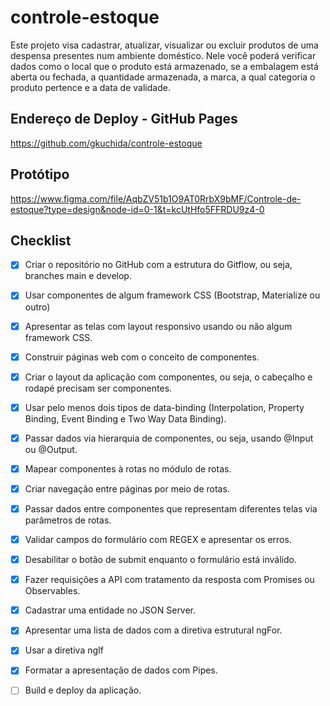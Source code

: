 # controle-estoque
Este projeto visa cadastrar, atualizar, visualizar ou excluir produtos de uma despensa presentes num ambiente doméstico.
Nele você poderá verificar dados como o local que o produto está armazenado, se a embalagem está aberta ou fechada, a quantidade armazenada, a marca, a qual categoria o produto pertence e a data de validade.

## Endereço de Deploy - GitHub Pages

https://github.com/gkuchida/controle-estoque

## Protótipo

https://www.figma.com/file/AqbZV51b1O9AT0RrbX9bMF/Controle-de-estoque?type=design&node-id=0-1&t=kcUtHfo5FFRDU9z4-0

## Checklist

- [x] Criar o repositório no GitHub com a estrutura do Gitflow, ou seja, branches main e develop.
- [x] Usar componentes de algum framework CSS (Bootstrap, Materialize ou outro)
- [x] Apresentar as telas com layout responsivo usando ou não algum framework CSS.
- [x] Construir páginas web com o conceito de componentes.
- [x] Criar o layout da aplicação com componentes, ou seja, o cabeçalho e rodapé precisam ser componentes.
- [x] Usar pelo menos dois tipos de data-binding (Interpolation, Property Binding, Event Binding e Two Way Data Binding).
- [x] Passar dados via hierarquia de componentes, ou seja, usando @Input ou @Output.
- [x] Mapear componentes à rotas no módulo de rotas.
- [x] Criar navegação entre páginas por meio de rotas.
- [x] Passar dados entre componentes que representam diferentes telas via parâmetros de rotas.
- [x] Validar campos do formulário com REGEX e apresentar os erros.
- [x] Desabilitar o botão de submit enquanto o formulário está inválido.
- [x] Fazer requisições a API com tratamento da resposta com Promises ou Observables.
- [x] Cadastrar uma entidade no JSON Server.
- [x] Apresentar uma lista de dados com a diretiva estrutural ngFor.
- [x] Usar a diretiva ngIf
- [x] Formatar a apresentação de dados com Pipes.
- [ ] Build e deploy da aplicação.

